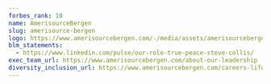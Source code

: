 ```yaml
---
forbes_rank: 10
name: AmerisourceBergen
slug: amerisource-bergen
logo: https://www.amerisourcebergen.com/-/media/assets/amerisourcebergen/amerisourcebergen_pms.png?bc=ffffff&h=60&la=en&w=250&hash=01A0067C5DCB9036EDED6F66FA5B5D7D0F188CE6
blm_statements:
  - https://www.linkedin.com/pulse/our-role-true-peace-steve-collis/
exec_team_url: https://www.amerisourcebergen.com/about-our-leadership
diversity_inclusion_url: https://www.amerisourcebergen.com/careers-life-at-abc/diversity
---
```

